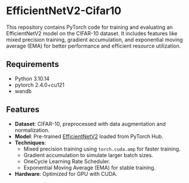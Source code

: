 # EfficientNetV2-Cifar10
This repository contains PyTorch code for training and evaluating an EfficientNetV2 model on the CIFAR-10 dataset. It includes features like mixed precision training, gradient accumulation, and exponential moving average (EMA) for better performance and efficient resource utilization.

## Requirements
- Python 3.10.14
- pytorch 2.4.0+cu121
- wandb
  
## Features
- **Dataset**: CIFAR-10, preprocessed with data augmentation and normalization.
- **Model**: Pre-trained [EfficientNetV2](https://github.com/hankyul2/EfficientNetV2-pytorch) loaded from PyTorch Hub.
- **Techniques**:
  - Mixed precision training using `torch.cuda.amp` for faster training.
  - Gradient accumulation to simulate larger batch sizes.
  - OneCycle Learning Rate Scheduler.
  - Exponential Moving Average (EMA) for stable training.
- **Hardware**: Optimized for GPU with CUDA.
